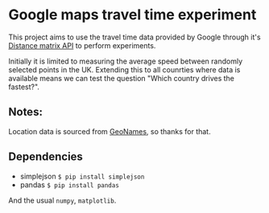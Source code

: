Google maps travel time experiment
==================================


This project aims to use the travel time data provided by Google through it's
[Distance matrix API](https://developers.google.com/maps/documentation/distancematrix/)
to perform experiments. 

Initially it is limited to measuring the average speed between randomly selected
points in the UK. Extending this to all counrties where data is available means
we can test the question "Which country drives the fastest?".

Notes:
-----
Location data is sourced from [GeoNames](www.geonames.org), so thanks for that.

Dependencies
------------
+ simplejson
   ``$ pip install simplejson``
+ pandas
   ``$ pip install pandas``

And the usual `numpy`, `matplotlib`.
